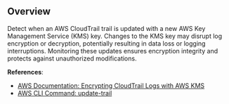 ## Overview

Detect when an AWS CloudTrail trail is updated with a new AWS Key Management Service (KMS) key. Changes to the KMS key may disrupt log encryption or decryption, potentially resulting in data loss or logging interruptions. Monitoring these updates ensures encryption integrity and protects against unauthorized modifications.

**References**:
- [AWS Documentation: Encrypting CloudTrail Logs with AWS KMS](https://docs.aws.amazon.com/awscloudtrail/latest/userguide/encrypting-cloudtrail-log-files-with-aws-kms.html)
- [AWS CLI Command: update-trail](https://awscli.amazonaws.com/v2/documentation/api/latest/reference/cloudtrail/update-trail.html)